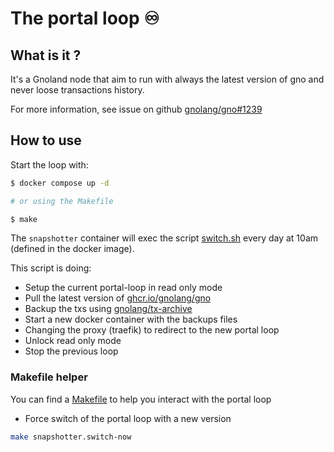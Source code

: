 # The portal loop :infinity: 

## What is it ?

It's a Gnoland node that aim to run with always the latest version of gno and never loose transactions history.

For more information, see issue on github [gnolang/gno#1239](https://github.com/gnolang/gno/issues/1239)


## How to use

Start the loop with:

``` sh
$ docker compose up -d

# or using the Makefile

$ make
```

The `snapshotter` container will exec the script [switch.sh](./scripts/switch.sh) every day at 10am (defined in the docker image).

This script is doing:

- Setup the current portal-loop in read only mode
- Pull the latest version of [ghcr.io/gnolang/gno]()
- Backup the txs using [gnolang/tx-archive](https://github.com/gnolang/tx-archive)
- Start a new docker container with the backups files
- Changing the proxy (traefik) to redirect to the new portal loop
- Unlock read only mode
- Stop the previous loop

### Makefile helper

You can find a [Makefile](./Makefile) to help you interact with the portal loop

- Force switch of the portal loop with a new version

```bash
make snapshotter.switch-now
```
